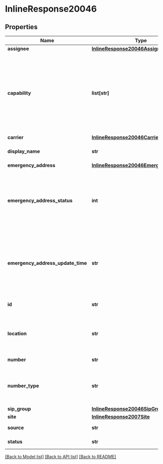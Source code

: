 # InlineResponse20046

## Properties
Name | Type | Description | Notes
------------ | ------------- | ------------- | -------------
**assignee** | [**InlineResponse20046Assignee**](InlineResponse20046Assignee.md) |  | [optional] 
**capability** | **list[str]** | The capability for the phone number, whether it can take incoming calls, make outgoing calls, or both. Values include &#x60;incoming&#x60;, &#x60;outgoing&#x60;, or both of these values. | [optional] 
**carrier** | [**InlineResponse20046Carrier**](InlineResponse20046Carrier.md) |  | [optional] 
**display_name** | **str** | The display name for the phone number. | [optional] 
**emergency_address** | [**InlineResponse20046EmergencyAddress**](InlineResponse20046EmergencyAddress.md) |  | [optional] 
**emergency_address_status** | **int** | Displayed when the number is &#x60;byoc&#x60; number. The emergency address status. 1-carrier update required, 2-confirmed | [optional] 
**emergency_address_update_time** | **str** | Displayed when the number is &#x60;byoc&#x60; number. The emergency address info update time(format: &#x27;yyyy-MM-ddThh:dd:ssZ&#x27;). | [optional] 
**id** | **str** | Unique Identifier of the Phone Number. | [optional] 
**location** | **str** | Location (city, state and country) where the Phone number is assigned. | [optional] 
**number** | **str** | Phone number in E164 format. | [optional] 
**number_type** | **str** | The type of number. Values can be one of the following:&lt;br&gt; &#x60;toll&#x60;, &#x60;tollfree&#x60; | [optional] 
**sip_group** | [**InlineResponse20046SipGroup**](InlineResponse20046SipGroup.md) |  | [optional] 
**site** | [**InlineResponse2007Site**](InlineResponse2007Site.md) |  | [optional] 
**source** | **str** | Source of phone number. | [optional] 
**status** | **str** | Status of the number. | [optional] 

[[Back to Model list]](../README.md#documentation-for-models) [[Back to API list]](../README.md#documentation-for-api-endpoints) [[Back to README]](../README.md)

